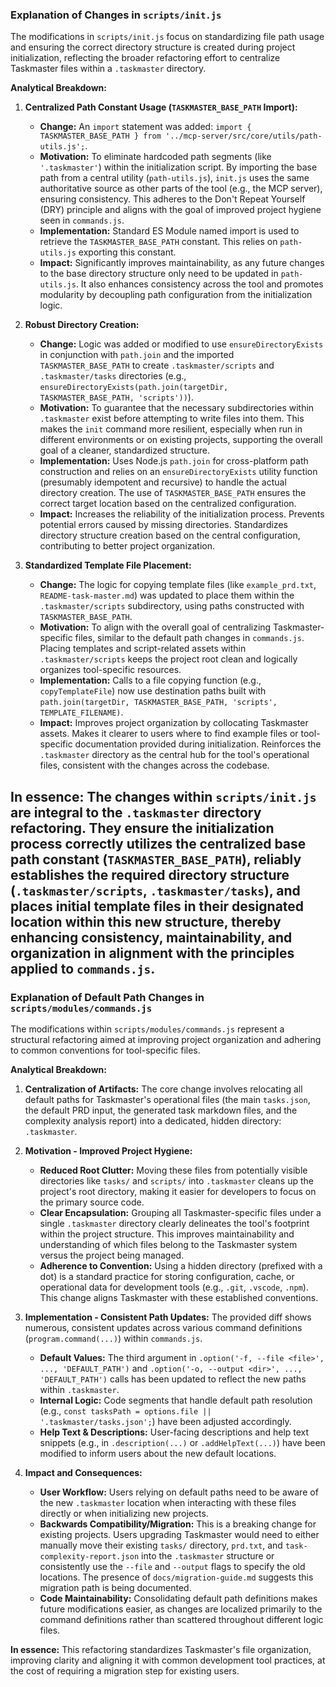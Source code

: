 ### Explanation of Changes in `scripts/init.js`

The modifications in `scripts/init.js` focus on standardizing file path usage and ensuring the correct directory structure is created during project initialization, reflecting the broader refactoring effort to centralize Taskmaster files within a `.taskmaster` directory.

**Analytical Breakdown:**

1.  **Centralized Path Constant Usage (`TASKMASTER_BASE_PATH` Import):**
    *   **Change:** An `import` statement was added: `import { TASKMASTER_BASE_PATH } from '../mcp-server/src/core/utils/path-utils.js';`.
    *   **Motivation:** To eliminate hardcoded path segments (like `'.taskmaster'`) within the initialization script. By importing the base path from a central utility (`path-utils.js`), `init.js` uses the same authoritative source as other parts of the tool (e.g., the MCP server), ensuring consistency. This adheres to the Don't Repeat Yourself (DRY) principle and aligns with the goal of improved project hygiene seen in `commands.js`.
    *   **Implementation:** Standard ES Module named import is used to retrieve the `TASKMASTER_BASE_PATH` constant. This relies on `path-utils.js` exporting this constant.
    *   **Impact:** Significantly improves maintainability, as any future changes to the base directory structure only need to be updated in `path-utils.js`. It also enhances consistency across the tool and promotes modularity by decoupling path configuration from the initialization logic.

2.  **Robust Directory Creation:**
    *   **Change:** Logic was added or modified to use `ensureDirectoryExists` in conjunction with `path.join` and the imported `TASKMASTER_BASE_PATH` to create `.taskmaster/scripts` and `.taskmaster/tasks` directories (e.g., `ensureDirectoryExists(path.join(targetDir, TASKMASTER_BASE_PATH, 'scripts'))`).
    *   **Motivation:** To guarantee that the necessary subdirectories within `.taskmaster` exist before attempting to write files into them. This makes the `init` command more resilient, especially when run in different environments or on existing projects, supporting the overall goal of a cleaner, standardized structure.
    *   **Implementation:** Uses Node.js `path.join` for cross-platform path construction and relies on an `ensureDirectoryExists` utility function (presumably idempotent and recursive) to handle the actual directory creation. The use of `TASKMASTER_BASE_PATH` ensures the correct target location based on the centralized configuration.
    *   **Impact:** Increases the reliability of the initialization process. Prevents potential errors caused by missing directories. Standardizes directory structure creation based on the central configuration, contributing to better project organization.

3.  **Standardized Template File Placement:**
    *   **Change:** The logic for copying template files (like `example_prd.txt`, `README-task-master.md`) was updated to place them within the `.taskmaster/scripts` subdirectory, using paths constructed with `TASKMASTER_BASE_PATH`.
    *   **Motivation:** To align with the overall goal of centralizing Taskmaster-specific files, similar to the default path changes in `commands.js`. Placing templates and script-related assets within `.taskmaster/scripts` keeps the project root clean and logically organizes tool-specific resources.
    *   **Implementation:** Calls to a file copying function (e.g., `copyTemplateFile`) now use destination paths built with `path.join(targetDir, TASKMASTER_BASE_PATH, 'scripts', TEMPLATE_FILENAME)`.
    *   **Impact:** Improves project organization by collocating Taskmaster assets. Makes it clearer to users where to find example files or tool-specific documentation provided during initialization. Reinforces the `.taskmaster` directory as the central hub for the tool's operational files, consistent with the changes across the codebase.

**In essence:** The changes within `scripts/init.js` are integral to the `.taskmaster` directory refactoring. They ensure the initialization process correctly utilizes the centralized base path constant (`TASKMASTER_BASE_PATH`), reliably establishes the required directory structure (`.taskmaster/scripts`, `.taskmaster/tasks`), and places initial template files in their designated location within this new structure, thereby enhancing consistency, maintainability, and organization in alignment with the principles applied to `commands.js`.
---

### Explanation of Default Path Changes in `scripts/modules/commands.js`

The modifications within `scripts/modules/commands.js` represent a structural refactoring aimed at improving project organization and adhering to common conventions for tool-specific files.

**Analytical Breakdown:**

1.  **Centralization of Artifacts:** The core change involves relocating all default paths for Taskmaster's operational files (the main `tasks.json`, the default PRD input, the generated task markdown files, and the complexity analysis report) into a dedicated, hidden directory: `.taskmaster`.

2.  **Motivation - Improved Project Hygiene:**
    *   **Reduced Root Clutter:** Moving these files from potentially visible directories like `tasks/` and `scripts/` into `.taskmaster` cleans up the project's root directory, making it easier for developers to focus on the primary source code.
    *   **Clear Encapsulation:** Grouping all Taskmaster-specific files under a single `.taskmaster` directory clearly delineates the tool's footprint within the project structure. This improves maintainability and understanding of which files belong to the Taskmaster system versus the project being managed.
    *   **Adherence to Convention:** Using a hidden directory (prefixed with a dot) is a standard practice for storing configuration, cache, or operational data for development tools (e.g., `.git`, `.vscode`, `.npm`). This change aligns Taskmaster with these established conventions.

3.  **Implementation - Consistent Path Updates:** The provided diff shows numerous, consistent updates across various command definitions (`program.command(...)`) within `commands.js`.
    *   **Default Values:** The third argument in `.option('-f, --file <file>', ..., 'DEFAULT_PATH')` and `.option('-o, --output <dir>', ..., 'DEFAULT_PATH')` calls has been updated to reflect the new paths within `.taskmaster`.
    *   **Internal Logic:** Code segments that handle default path resolution (e.g., `const tasksPath = options.file || '.taskmaster/tasks.json';`) have been adjusted accordingly.
    *   **Help Text & Descriptions:** User-facing descriptions and help text snippets (e.g., in `.description(...)` or `.addHelpText(...)`) have been modified to inform users about the new default locations.

4.  **Impact and Consequences:**
    *   **User Workflow:** Users relying on default paths need to be aware of the new `.taskmaster` location when interacting with these files directly or when initializing new projects.
    *   **Backwards Compatibility/Migration:** This is a breaking change for existing projects. Users upgrading Taskmaster would need to either manually move their existing `tasks/` directory, `prd.txt`, and `task-complexity-report.json` into the `.taskmaster` structure or consistently use the `--file` and `--output` flags to specify the old locations. The presence of `docs/migration-guide.md` suggests this migration path is being documented.
    *   **Code Maintainability:** Consolidating default path definitions makes future modifications easier, as changes are localized primarily to the command definitions rather than scattered throughout different logic files.

**In essence:** This refactoring standardizes Taskmaster's file organization, improving clarity and aligning it with common development tool practices, at the cost of requiring a migration step for existing users.